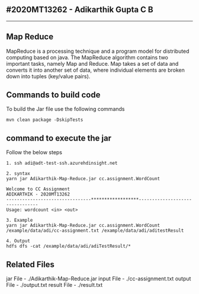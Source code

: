 #2020MT13262 - Adikarthik Gupta C B
---
---
 Map Reduce
---
MapReduce is a processing technique and a program model for distributed computing based on java. The MapReduce algorithm contains two important tasks, namely Map and Reduce. Map takes a set of data and converts it into another set of data, where individual elements are broken down into tuples (key/value pairs).

 Commands to build code
---
To build the Jar file use the following commands
````
mvn clean package -DskipTests
````
 command to execute the jar
---
Follow the below steps
````
1. ssh adi@adt-test-ssh.azurehdinsight.net

2. syntax 
yarn jar Adikarthik-Map-Reduce.jar cc.assignment.WordCount

Welcome to CC Assignment
ADIKARTHIK - 2020MT13262
--------------------------------******************--------------------------------
Usage: wordcount <in> <out>

3. Example 
yarn jar Adikarthik-Map-Reduce.jar cc.assignment.WordCount /example/data/adi/cc-assignment.txt /example/data/adi/aditestResult

4. Output
hdfs dfs -cat /example/data/adi/adiTestResult/*
````
 Related Files
---
jar File - ./Adikarthik-Map-Reduce.jar
input File - ./cc-assignment.txt
output File - ./output.txt
result File - ./result.txt